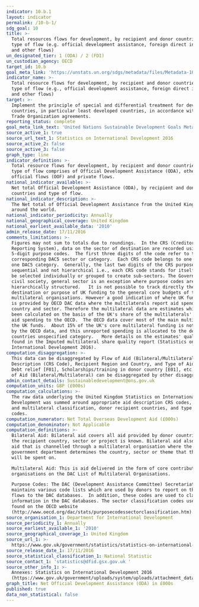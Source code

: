 ```yaml
---
indicator: 10.b.1
layout: indicator
permalink: /10-b-1/
sdg_goal: 10
title: >-
  Total resources flows for development, by recipient and donor countries and
  type of flow (e.g. official development assistance, foreign direct investment
  and other flows)
un_designated_tier: 1 (ODA) / 2 (FDI)
un_custodian_agency: OECD
target_id: 10.b
goal_meta_link: 'https://unstats.un.org/sdgs/metadata/files/Metadata-10-0B-01.pdf '
indicator_name: >-
  Total resource flows for development, by recipient and donor countries and
  type of flow (e.g., official development assistance, foreign direct investment
  and other flows)
target: >-
  Implement the principle of special and differential treatment for developing
  countries, in particular least developed countries, in accordance with World
  Trade Organization agreements.
reporting_status: complete
goal_meta_link_text: 'United Nations Sustainable Development Goals Metadata: 10.b.1'
source_active_1: true
source_url_text_1: Statistics on International Development 2016
source_active_2: false
source_active_3: false
graph_type: line
indicator_definition: >-
  Total resource flows for development, by recipient and donor countries and
  type of flow comprises of Official Development Assistance (ODA), other
  official flows (OOF) and private flows.
national_indicator_available: >-
  Net total Official Development Assistance (ODA), by recipient and donor
  countries and type of flow.
national_indicator_description: >-
  The Net total of Official Development Assistance from the United Kingdom
  around the world.
national_indicator_periodicity: Annually
national_geographical_coverage: United Kingdom
national_earliest_available_data: '2010'
admin_release_date: 17/11/2016
comments_limitations: >-
  Figures may not sum to totals due to roundings.  In the CRS (Creditor
  Reporting System), data on the sector of destination are recorded using
  5-digit purpose codes.  The first three digits of the code refer to the
  corresponding DAC5 sector or category.  Each CRS code belongs to one and only
  one DAC5 category.  Generally, the last two digits of the CRS purpose code are
  sequential and not hierarchical i.e., each CRS code stands for itself and can
  be selected individually or grouped to create sub-sectors. The Governance and
  civil society, general sector is an exception where purpose codes are
  hierarchically structured.   It is not possible to track directly the
  destination or purpose of UK funding to the general core budgets of the
  multilateral organisations. However a good indication of where UK funding goes
  is provided by OECD DAC data where the multilaterals report aid spend by
  country and sector. Therefore the multilateral data are estimates which have
  been calculated on the basis of the UK's share of the multilaterals' reported
  aid spending to the OECD.  The OECD data cover most of the main multilaterals
  the UK funds.  About 15% of the UK's core multilateral funding is not covered
  by the OECD data, and this unreported spending is allocated to the developing
  countries unspecified category.   More details on the estimates' quality are
  found in the Imputed multilateral share quality report (Statistics on
  International Development 2016).
computation_disaggregation: >-
  This data can be disaggregated by Flow of Aid (Bilateral/Multilateral), Aid
  Description (CRS Code), Recipient Region and Country, and Type of Aid (e.g.
  Debt relief [F01], Scholarships/training in donor country [E01], etc.). Flow
  of Aid (Bilateral/Multilateral) can be disaggregated by other disaggregation.
admin_contact_details: Sustainabledevelopment@ons.gov.uk
computation_units: GBP (£000s)
computation_calculations: >-
  The raw data underlying the United Kingdom Statistics on International
  Development was summed around appropriate aid description CRS codes, bilateral
  and multilateral classification, donor recipient countries, and type of aid
  codes. 
computation_numerator: Net Total Overseas Development Aid (£000s)
computation_denominator: Not Applicable
computation_definitions: >-
  Bilateral Aid: Bilateral aid covers all aid provided by donor countries when
  the recipient country, sector or project is known. Bilateral aid also includes
  aid that is channelled through a multilateral organisation where the
  government department determines the country, sector or theme that the funds
  will be spent on.

  Multilateral Aid: This is aid delivered in the form of core contributions to
  organisations on the DAC List of Multilateral Organisations.

  Purpose Codes: The DAC (Development Assistance Committee) Secretariat
  maintains various code lists which are used by donors to report on their aid
  flows to the DAC databases.  In addition, these codes are used to classify
  information in the DAC databases. The sector classification codes used can be
  found on the OECD website
  (http://www.oecd.org/dac/stats/purposecodessectorclassification.htm).
source_organisation_1: Department for International Development
source_periodicity_1: Annually
source_earliest_available_1: '2010'
source_geographical_coverage_1: United Kingdom
source_url_1: >-
  https://www.gov.uk/government/statistics/statistics-on-international-development-2016 
source_release_date_1: 17/11/2016
source_statistical_classification_1: National Statistic
source_contact_1: 'statistics@dfid.gsx.gov.uk '
source_other_info_1: >-
  Annexes: Statistics on International Development 2016
  (https://www.gov.uk/government/uploads/system/uploads/attachment_data/file/570157/annexes.pdf)
graph_title: Net Official Development Assistance (ODA) in £000s
published: true
data_non_statistical: false
---
```

